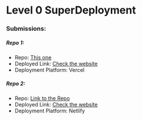 # Level 0 SuperDeployment

### Submissions:
##### Repo 1:

- Repo: [This one](https://github.com/varunbaisane/L0-SuperDeployment)
- Deployed Link: [Check the website](https://l0-super-deployment-p1.vercel.app/)
- Deployment Platform: Vercel

##### Repo 2:

- Repo: [Link to the Repo](https://github.com/varunbaisane/L0-SuperDeployment-P2)
- Deployed Link: [Check the website](https://l0-superdeployment-p2.netlify.app/)
- Deployment Platform: Netlify